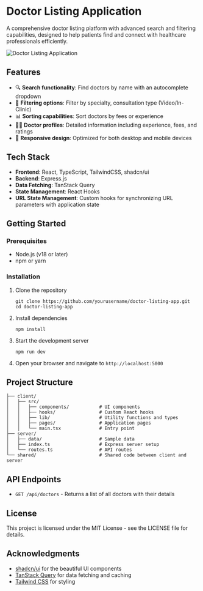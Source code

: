 # Doctor Listing Application

A comprehensive doctor listing platform with advanced search and filtering capabilities, designed to help patients find and connect with healthcare professionals efficiently.

![Doctor Listing Application](https://i.imgur.com/6VpVxG1.png)

## Features

- 🔍 **Search functionality**: Find doctors by name with an autocomplete dropdown
- 🏥 **Filtering options**: Filter by specialty, consultation type (Video/In-Clinic)
- 📊 **Sorting capabilities**: Sort doctors by fees or experience
- 👨‍⚕️ **Doctor profiles**: Detailed information including experience, fees, and ratings
- 📱 **Responsive design**: Optimized for both desktop and mobile devices

## Tech Stack

- **Frontend**: React, TypeScript, TailwindCSS, shadcn/ui
- **Backend**: Express.js
- **Data Fetching**: TanStack Query
- **State Management**: React Hooks
- **URL State Management**: Custom hooks for synchronizing URL parameters with application state

## Getting Started

### Prerequisites

- Node.js (v18 or later)
- npm or yarn

### Installation

1. Clone the repository
   ```
   git clone https://github.com/yourusername/doctor-listing-app.git
   cd doctor-listing-app
   ```

2. Install dependencies
   ```
   npm install
   ```

3. Start the development server
   ```
   npm run dev
   ```

4. Open your browser and navigate to `http://localhost:5000`

## Project Structure

```
├── client/
│   ├── src/
│   │   ├── components/           # UI components
│   │   ├── hooks/                # Custom React hooks
│   │   ├── lib/                  # Utility functions and types
│   │   ├── pages/                # Application pages
│   │   └── main.tsx              # Entry point
├── server/
│   ├── data/                     # Sample data
│   ├── index.ts                  # Express server setup
│   └── routes.ts                 # API routes
└── shared/                       # Shared code between client and server
```

## API Endpoints

- `GET /api/doctors` - Returns a list of all doctors with their details

## License

This project is licensed under the MIT License - see the LICENSE file for details.

## Acknowledgments

- [shadcn/ui](https://ui.shadcn.com/) for the beautiful UI components
- [TanStack Query](https://tanstack.com/query) for data fetching and caching
- [Tailwind CSS](https://tailwindcss.com/) for styling